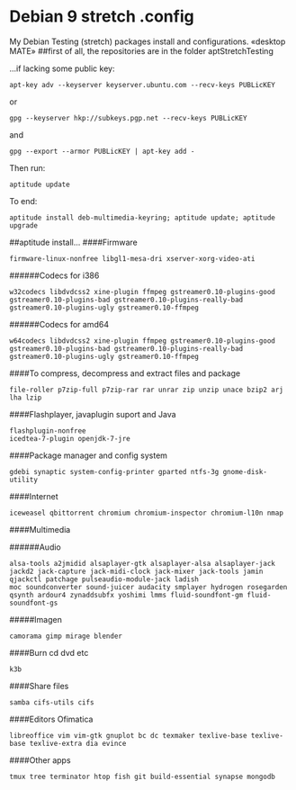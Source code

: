 
Debian 9 stretch .config
==========================
My Debian Testing (stretch) packages install and configurations.
«desktop MATE»
##first of all, the repositories are in the folder aptStretchTesting

...if lacking some public key:

    apt-key adv --keyserver keyserver.ubuntu.com --recv-keys PUBLicKEY
 or
 
    gpg --keyserver hkp://subkeys.pgp.net --recv-keys PUBLicKEY
 and
 
    gpg --export --armor PUBLicKEY | apt-key add -

Then run:

    aptitude update


To end:

    aptitude install deb-multimedia-keyring; aptitude update; aptitude upgrade

##aptitude install...
####Firmware

    firmware-linux-nonfree libgl1-mesa-dri xserver-xorg-video-ati
######Codecs for i386

    w32codecs libdvdcss2 xine-plugin ffmpeg gstreamer0.10-plugins-good gstreamer0.10-plugins-bad gstreamer0.10-plugins-really-bad gstreamer0.10-plugins-ugly gstreamer0.10-ffmpeg 
######Codecs for amd64

    w64codecs libdvdcss2 xine-plugin ffmpeg gstreamer0.10-plugins-good gstreamer0.10-plugins-bad gstreamer0.10-plugins-really-bad gstreamer0.10-plugins-ugly gstreamer0.10-ffmpeg
####To compress, decompress and extract files and package

    file-roller p7zip-full p7zip-rar rar unrar zip unzip unace bzip2 arj lha lzip 

####Flashplayer, javaplugin suport and Java

    flashplugin-nonfree
    icedtea-7-plugin openjdk-7-jre
####Package manager and config system

    gdebi synaptic system-config-printer gparted ntfs-3g gnome-disk-utility 

####Internet

    iceweasel qbittorrent chromium chromium-inspector chromium-l10n nmap

####Multimedia
    
######Audio

    alsa-tools a2jmidid alsaplayer-gtk alsaplayer-alsa alsaplayer-jack jackd2 jack-capture jack-midi-clock jack-mixer jack-tools jamin qjackctl patchage pulseaudio-module-jack ladish 
    moc soundconverter sound-juicer audacity smplayer hydrogen rosegarden qsynth ardour4 zynaddsubfx yoshimi lmms fluid-soundfont-gm fluid-soundfont-gs
    
#####Imagen

    camorama gimp mirage blender

####Burn cd dvd etc

    k3b

####Share files

    samba cifs-utils cifs
####Editors Ofimatica

    libreoffice vim vim-gtk gnuplot bc dc texmaker texlive-base texlive-base texlive-extra dia evince

####Other apps

    tmux tree terminator htop fish git build-essential synapse mongodb

